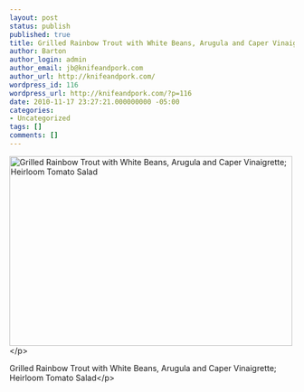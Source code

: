 ```yaml
---
layout: post
status: publish
published: true
title: Grilled Rainbow Trout with White Beans, Arugula and Caper Vinaigrette
author: Barton
author_login: admin
author_email: jb@knifeandpork.com
author_url: http://knifeandpork.com/
wordpress_id: 116
wordpress_url: http://knifeandpork.com/?p=116
date: 2010-11-17 23:27:21.000000000 -05:00
categories:
- Uncategorized
tags: []
comments: []
---
```

<p><a href="http:&#47;&#47;www.flickr.com&#47;photos&#47;phy5ics&#47;5186717726&#47;" title="Grilled Rainbow Trout with White Beans, Arugula and Caper Vinaigrette; Heirloom Tomato Salad by phy5ics, on Flickr"><img src="http:&#47;&#47;farm5.static.flickr.com&#47;4129&#47;5186717726_eca22a5506.jpg" width="500" height="336" alt="Grilled Rainbow Trout with White Beans, Arugula and Caper Vinaigrette; Heirloom Tomato Salad" &#47;></a><&#47;p>
<p>Grilled Rainbow Trout with White Beans, Arugula and Caper Vinaigrette; Heirloom Tomato Salad<&#47;p>
